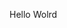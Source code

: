 Hello Wolrd











































































































































































































































































































































































































































































































































































































































































































































































































































































































































































































































































































































































































































































































































































































































































































































































































































































































































































































































































































































































































































































































































































































































































































































































































































































































































































































































































































































































































































































































































































































































